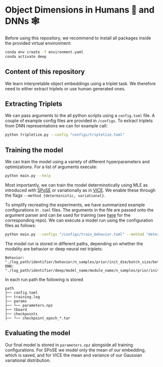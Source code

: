 # Object Dimensions in Humans :elf: and DNNs :spider_web:

Before using this repository, we recommend to install all packages inside the provided virtual environment:

```bash
conda env create -f environment.yaml
conda activate deep
```

## Content of this repository

We learn interpretable object embeddings using a triplet task. We therefore need to either extract triplets or use human generated ones.

## Extracting Triplets

We can pass arguments to the all python scripts using a `config.toml` file. A couple of example config files are provided in `/configs`. To extract triplets from DNN representations we can for example call:

```bash
python tripletize.py --config "configs/tripletize.toml"
```

## Training the model

We can train the model using a variety of different hyperparameters and optimizations. 
For a list of arguments execute:

```bash
python main.py --help
```

Most importantly, we can train the model determinstically using MLE as introduced with [SPoSE](https://www.nature.com/articles/s41562-020-00951-3) or variationally as in [VICE](https://arxiv.org/abs/2205.00756). We enable these through the flags `--method {deterministic, variational}`.

To simplify recreating the experiments, we have summarized example configurations in `.toml` files. The arguments in the file are passed onto the argument parser and can be used for training (see [here](https://github.com/florianmahner/toml_argparse) for the corresponding repo). We can execute a model run using the configuration files as follows:


```bash
python main.py --configs "/configs/train_behavior.toml" --method "deterministic"
```


The model run is stored in different paths, depending on whether the modality are behavior or deep neural net triplets:

```
Behavior: "./log_path/identifier/behavior/n_samples/prior/init_dim/batch_size/beta/seed"
DNN: "./log_path/identifier/deep/model_name/module_name/n_samples/prior/init_dim/batch_size/beta/seed"
```

In each run path the following is stored

```
path
├── config.toml
├── training.log
├── params
├── └── parameters.npz
├── tboard
├── checkpoints
├── └── checkpoint_epoch_*.tar
```

## Evaluating the model

Our final model is stored in `parameters.npz` alongside all training configurations. For SPoSE we model only the mean of our embedding, which is saved, and for VICE the mean and variance of our Gaussian variational distribution.